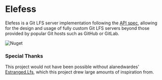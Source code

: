 # Elefess
Elefess is a Git LFS server implementation following the [API spec](https://github.com/git-lfs/git-lfs/blob/8e96b5d5d84095d1c0dd0c550d8fdf2c8c5c6456/docs/api/README.md), allowing for the design and usage of fully custom Git LFS servers beyond those provided by popular Git hosts such as GitHub or GitLab.

![Nuget](https://img.shields.io/nuget/v/Elefess?style=flat-square)

### Special Thanks
This project would not have been possible without alanedwardes' [Estranged.Lfs](https://github.com/alanedwardes/Estranged.Lfs), which this project drew large amounts of inspiration from.
